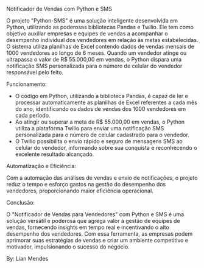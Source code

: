 Notificador de Vendas com Python e SMS

O projeto "Python-SMS" é uma solução inteligente desenvolvida em Python, utilizando as poderosas bibliotecas Pandas e Twilio. 
Ele tem como objetivo auxiliar empresas e equipes de vendas a acompanhar o desempenho individual dos vendedores em relação às metas estabelecidas.
O sistema utiliza planilhas de Excel contendo dados de vendas mensais de 1000 vendedores ao longo de 6 meses. 
Quando um vendedor atinge ou ultrapassa o valor de R$ 55.000,00 em vendas, o Python dispara uma notificação SMS personalizada para o número de celular do vendedor responsável pelo feito.

Funcionamento:

- O código em Python, utilizando a biblioteca Pandas, é capaz de ler e processar automaticamente as planilhas de Excel referentes a cada mês do ano, identificando os dados de vendas dos 1000 vendedores em cada período.
- Ao atingir ou superar a meta de R$ 55.000,00 em vendas, o Python utiliza a plataforma Twilio para enviar uma notificação SMS personalizada para o número de celular cadastrado para o vendedor.
- O Twilio possibilita o envio rápido e seguro de mensagens SMS ao celular do vendedor, informando sobre sua conquista e reconhecendo o excelente resultado alcançado.

Automatização e Eficiência:

Com a automação das análises de vendas e envio de notificações, o projeto reduz o tempo e esforço gastos na gestão do desempenho dos vendedores, proporcionando maior eficiência operacional.

Conclusão:

O "Notificador de Vendas para Vendedores" com Python e SMS é uma solução versátil e poderosa que agrega valor à gestão de equipes de vendas, fornecendo insights em tempo real e incentivando o alto desempenho dos vendedores. 
Com essa ferramenta, as empresas podem aprimorar suas estratégias de vendas e criar um ambiente competitivo e motivador, impulsionando o sucesso do negócio.

By: Lian Mendes
